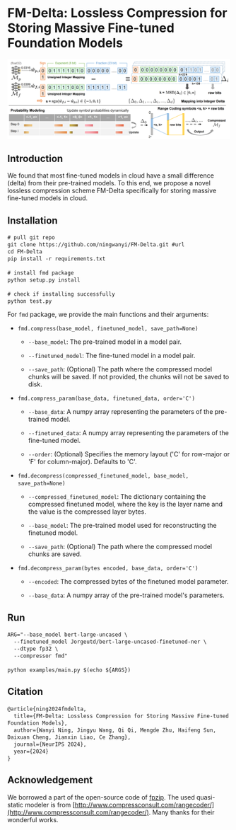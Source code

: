 # FM-Delta: Lossless Compression for Storing Massive Fine-tuned Foundation Models

![alt text](image.png)

## Introduction
We found that most fine-tuned models in cloud have a small difference (delta) from their pre-trained models. To this end, we propose a novel lossless compression scheme FM-Delta specifically for storing massive fine-tuned models in cloud.

## Installation

```
# pull git repo
git clone https://github.com/ningwanyi/FM-Delta.git #url
cd FM-Delta
pip install -r requirements.txt

# install fmd package
python setup.py install

# check if installing successfully
python test.py  
```

For `fmd` package, we provide the main functions and their arguments:

- `fmd.compress(base_model, finetuned_model, save_path=None)`

  - `--base_model`: The pre-trained model in a model pair.
  
  - `--finetuned_model`: The fine-tuned model in a model pair.
  
  - `--save_path`: (Optional) The path where the compressed model chunks will be saved. If not provided, the chunks will not be saved to disk.


- `fmd.compress_param(base_data, finetuned_data, order='C')`

  - `--base_data`: A numpy array representing the parameters of the pre-trained model.

  - `--finetuned_data`: A numpy array representing the parameters of the fine-tuned model.

  - `--order`: (Optional) Specifies the memory layout ('C' for row-major or 'F' for column-major). Defaults to 'C'.

- `fmd.decompress(compressed_finetuned_model, base_model, save_path=None)`

  - `--compressed_finetuned_model`: The dictionary containing the compressed finetuned model, where the key is the layer name and the value is the compressed layer bytes.

  - `--base_model`: The pre-trained model used for reconstructing the finetuned model.
  - `--save_path`: (Optional) The path where the compressed model chunks are saved. 

- `fmd.decompress_param(bytes encoded, base_data, order='C')`

  - `--encoded`: The compressed bytes of the finetuned model parameter.

  - `--base_data`: A numpy array of the pre-trained model's parameters.

## Run
```
ARG="--base_model bert-large-uncased \
  --finetuned_model Jorgeutd/bert-large-uncased-finetuned-ner \
  --dtype fp32 \
  --compressor fmd"

python examples/main.py $(echo ${ARGS})
```

## Citation
```
@article{ning2024fmdelta,
  title={FM-Delta: Lossless Compression for Storing Massive Fine-tuned Foundation Models},
  author={Wanyi Ning, Jingyu Wang, Qi Qi, Mengde Zhu, Haifeng Sun, Daixuan Cheng, Jianxin Liao, Ce Zhang},
  journal={NeurIPS 2024},
  year={2024}
}
```

## Acknowledgement
We borrowed a part of the open-source code of [fpzip](https://github.com/LLNL/fpzip). The used quasi-static modeler is from [http://www.compressconsult.com/rangecoder/](http://www.compressconsult.com/rangecoder/). Many thanks for their wonderful works.